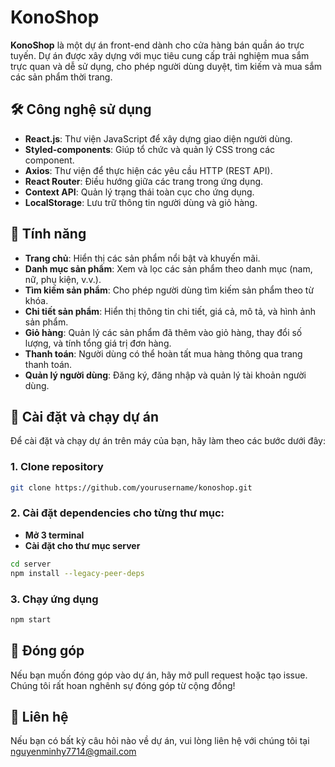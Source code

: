 # KonoShop

**KonoShop** là một dự án front-end dành cho cửa hàng bán quần áo trực tuyến. Dự án được xây dựng với mục tiêu cung cấp trải nghiệm mua sắm trực quan và dễ sử dụng, cho phép người dùng duyệt, tìm kiếm và mua sắm các sản phẩm thời trang.

## 🛠️ Công nghệ sử dụng

- **React.js**: Thư viện JavaScript để xây dựng giao diện người dùng.
- **Styled-components**: Giúp tổ chức và quản lý CSS trong các component.
- **Axios**: Thư viện để thực hiện các yêu cầu HTTP (REST API).
- **React Router**: Điều hướng giữa các trang trong ứng dụng.
- **Context API**: Quản lý trạng thái toàn cục cho ứng dụng.
- **LocalStorage**: Lưu trữ thông tin người dùng và giỏ hàng.

## 🌟 Tính năng

- **Trang chủ**: Hiển thị các sản phẩm nổi bật và khuyến mãi.
- **Danh mục sản phẩm**: Xem và lọc các sản phẩm theo danh mục (nam, nữ, phụ kiện, v.v.).
- **Tìm kiếm sản phẩm**: Cho phép người dùng tìm kiếm sản phẩm theo từ khóa.
- **Chi tiết sản phẩm**: Hiển thị thông tin chi tiết, giá cả, mô tả, và hình ảnh sản phẩm.
- **Giỏ hàng**: Quản lý các sản phẩm đã thêm vào giỏ hàng, thay đổi số lượng, và tính tổng giá trị đơn hàng.
- **Thanh toán**: Người dùng có thể hoàn tất mua hàng thông qua trang thanh toán.
- **Quản lý người dùng**: Đăng ký, đăng nhập và quản lý tài khoản người dùng.

## 🚀 Cài đặt và chạy dự án

Để cài đặt và chạy dự án trên máy của bạn, hãy làm theo các bước dưới đây:

### 1. Clone repository

```bash
git clone https://github.com/yourusername/konoshop.git
```

### 2. Cài đặt dependencies cho từng thư mục:
- **Mở 3 terminal**
- **Cài đặt cho thư mục server**
```bash
cd server
npm install --legacy-peer-deps
```

### 3. Chạy ứng dụng
```bash
npm start
```

## 🤝 Đóng góp

Nếu bạn muốn đóng góp vào dự án, hãy mở pull request hoặc tạo issue. Chúng tôi rất hoan nghênh sự đóng góp từ cộng đồng!


## 📧 Liên hệ

Nếu bạn có bất kỳ câu hỏi nào về dự án, vui lòng liên hệ với chúng tôi tại nguyenminhy7714@gmail.com
